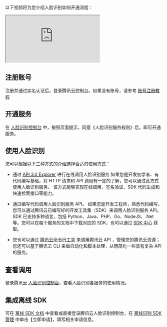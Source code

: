 以下视频将为您介绍人脸识别如何开通流程：
<div class="doc-video-mod"><iframe src="https://cloud.tencent.com/edu/learning/quick-play/2136-27904?source=gw.doc.media&withPoster=1&notip=1"></iframe></div>

## 注册账号
注册并通过实名认证后，登录腾讯云控制台。如果没有账号，请参考 [账号注册教程](https://cloud.tencent.com/document/product/378/17985)

## 开通服务
在 [人脸识别控制台](https://console.cloud.tencent.com/aiface) 中，按照页面提示，同意《人脸识别服务规则》后，即可开通服务。

## 使用人脸识别
您可以根据以下三种方式的介绍选择合适的使用方式：
- 通过 [ API 3.0 Explorer](https://console.cloud.tencent.com/api/explorer?Product=iai&Version=2018-03-01&Action=DetectFace&SignVersion=) 进行在线调用人脸识别服务
如果您是开发初学者、有代码编写基础，对 HTTP 请求和 API 调用有一定的了解，您可以通过此方式使用人脸识别服务。
该方式能够实现在线调用、签名验证、SDK 代码生成和快速检索接口等能力。


- 通过编写代码调用人脸识别服务 API。
如果您是开发工程师，熟悉代码编写，您可以通过腾讯云已编写好的开发工具集（SDK）来调用人脸识别服务 API。SDK 已支持多种语言，包括 Python、Java、PHP、Go、NodeJS、.Net 等。您可以在每个服务的文档中下载对应的 SDK，也可以通过 [SDK 中心](https://cloud.tencent.com/document/sdk) 获取。

- 您也可以通过 [腾讯云命令行工具](https://cloud.tencent.com/document/product/440/6176) 来调用腾讯云 API ，管理您的腾讯云资源；您还可以基于腾讯云 CLI 来做自动化和脚本处理，从而简化一些具有复杂 API 的服务。

## 查看调用
登录腾讯云 [人脸识别控制台](https://console.cloud.tencent.com/aiface)，查看人脸识别各服务的使用情况。
 
## 集成离线 SDK
可在 [离线 SDK 文档](https://cloud.tencent.com/document/product/867/44383) 中查看或直接登录腾讯云人脸识别控制台，在 [离线识别 SDK 管理](https://console.cloud.tencent.com/aiface/sdk) 中单击【立即申请】，填写相关申请信息。


